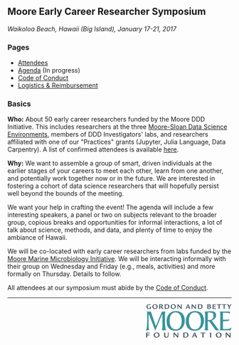 ## Moore Early Career Researcher Symposium

_Waikoloa Beach, Hawaii (Big Island), January 17-21, 2017_

### Pages

- [Attendees](https://github.com/DDD-Moore/early-career-hawaii/blob/master/attendees.md)
- [Agenda](https://github.com/DDD-Moore/early-career-hawaii/blob/master/agenda.md) (In progress)
- [Code of Conduct](https://github.com/DDD-Moore/early-career-hawaii/blob/master/code-of-conduct.md)
- [Logistics & Reimbursement](https://github.com/DDD-Moore/early-career-hawaii/blob/master/logistics.md) 

### Basics

**Who:** About 50 early career researchers funded by the Moore DDD Initiative. This includes researchers at the three [Moore-Sloan Data Science Environments](http://msdse.org), members of DDD Investigators' labs, and researchers affiliated with one of our "Practices" grants (Jupyter, Julia Language, Data Carpentry). A list of confirmed attendees is available [here](https://github.com/DDD-Moore/early-career-hawaii/blob/master/attendees.md).

**Why:** We want to assemble a group of smart, driven individuals at the earlier stages of your careers to meet each other, learn from one another, and potentially work together now or in the future. We are interested in fostering a cohort of data science researchers that will hopefully persist well beyond the bounds of the meeting. 

We want your help in crafting the event! The agenda will include a few interesting speakers, a panel or two on subjects relevant to the broader group, copious breaks and opportunities for informal interactions, a lot of talk about science, methods, and data, and plenty of time to enjoy the ambiance of Hawaii.

We will be co-located with early career researchers from labs funded by the [Moore Marine Microbiology Initiative](https://www.moore.org/programs/science/marine-microbiology-initiative). We will be interacting informally with their group on Wednesday and Friday (e.g., meals, activities) and more formally on Thursday. Details to follow.

All attendees at our symposium must abide by the [Code of Conduct](https://github.com/DDD-Moore/early-career-hawaii/blob/master/code-of-conduct.md). 



---
<a href="http://www.moore.org"><img src="https://github.com/DDD-Moore/early-career-hawaii/raw/master/moore-logo-color.png" align="right" height="75"></a>
